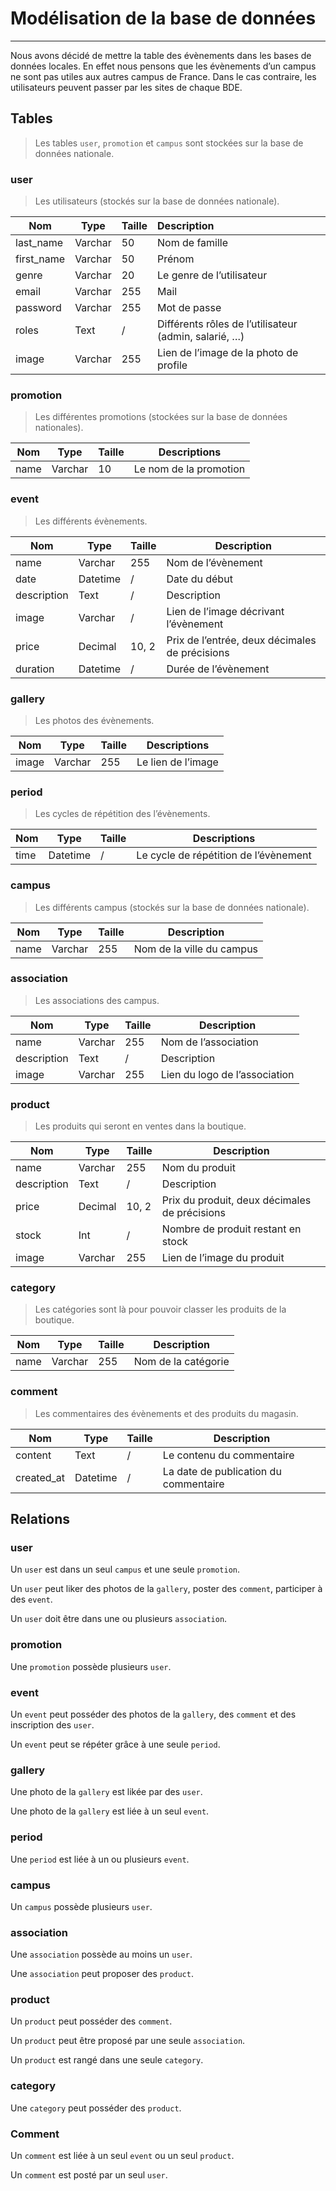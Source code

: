 # Modélisation de la base de données

---

Nous avons décidé de mettre la table des évènements dans les bases de données locales. En effet nous pensons que les évènements d’un campus ne sont pas utiles aux autres campus de France. Dans le cas contraire, les utilisateurs peuvent passer par les sites de chaque BDE.



## Tables

> Les tables `user`, `promotion` et `campus` sont stockées sur la base de données nationale.



### user

> Les utilisateurs (stockés sur la base de données nationale).

| Nom        | Type    | Taille | Description                                           |
| ---------- | ------- | ------ | :---------------------------------------------------- |
| last_name  | Varchar | 50     | Nom de famille                                        |
| first_name | Varchar | 50     | Prénom                                                |
| genre      | Varchar | 20     | Le genre de l’utilisateur                             |
| email      | Varchar | 255    | Mail                                                  |
| password   | Varchar | 255    | Mot de passe                                          |
| roles      | Text    | /      | Différents rôles de l’utilisateur (admin, salarié, …) |
| image      | Varchar | 255    | Lien de l’image de la photo de profile                |



### promotion

> Les différentes promotions (stockées sur la base de données nationales).

| Nom  | Type    | Taille | Descriptions           |
| ---- | ------- | ------ | ---------------------- |
| name | Varchar | 10     | Le nom de la promotion |



### event

> Les différents évènements.

| Nom         | Type     | Taille | Description                                    |
| ----------- | -------- | ------ | ---------------------------------------------- |
| name        | Varchar  | 255    | Nom de l’évènement                             |
| date        | Datetime | /      | Date du début                                  |
| description | Text     | /      | Description                                    |
| image       | Varchar  | /      | Lien de l’image décrivant l’évènement          |
| price       | Decimal  | 10, 2  | Prix de l’entrée, deux décimales de précisions |
| duration    | Datetime | /      | Durée de l’évènement                           |



### gallery

> Les photos des évènements.

| Nom   | Type    | Taille | Descriptions       |
| ----- | ------- | ------ | ------------------ |
| image | Varchar | 255    | Le lien de l’image |



### period

> Les cycles de répétition des l’évènements.

| Nom  | Type     | Taille | Descriptions                          |
| ---- | -------- | ------ | ------------------------------------- |
| time | Datetime | /      | Le cycle de répétition de l’évènement |



### campus

> Les différents campus (stockés sur la base de données nationale).

| Nom  | Type    | Taille | Description               |
| ---- | ------- | ------ | ------------------------- |
| name | Varchar | 255    | Nom de la ville du campus |



### association

> Les associations des campus.

| Nom         | Type    | Taille | Description                   |
| ----------- | ------- | ------ | ----------------------------- |
| name        | Varchar | 255    | Nom de l’association          |
| description | Text    | /      | Description                   |
| image       | Varchar | 255    | Lien du logo de l’association |



### product

> Les produits qui seront en ventes dans la boutique.

| Nom         | Type    | Taille | Description                                   |
| ----------- | ------- | ------ | --------------------------------------------- |
| name        | Varchar | 255    | Nom du produit                                |
| description | Text    | /      | Description                                   |
| price       | Decimal | 10, 2  | Prix du produit, deux décimales de précisions |
| stock       | Int     | /      | Nombre de produit restant en stock            |
| image       | Varchar | 255    | Lien de l’image du produit                    |



### category

> Les catégories sont là pour pouvoir classer les produits de la boutique.

| Nom  | Type    | Taille | Description         |
| ---- | ------- | ------ | ------------------- |
| name | Varchar | 255    | Nom de la catégorie |



### comment

> Les commentaires des évènements et des produits du magasin.

| Nom        | Type     | Taille | Description                           |
| ---------- | -------- | ------ | ------------------------------------- |
| content    | Text     | /      | Le contenu du commentaire             |
| created_at | Datetime | /      | La date de publication du commentaire |





## Relations

### user

Un `user` est dans un seul `campus` et une seule `promotion`. 

Un `user` peut liker des photos de la `gallery`, poster des `comment`, participer à des `event`.

Un `user` doit être dans une ou plusieurs `association`.



### promotion

Une `promotion` possède plusieurs `user`.



### event

Un `event` peut posséder des photos de la `gallery`, des `comment` et des inscription des `user`.

Un `event` peut se répéter grâce à une seule `period`.



### gallery

Une photo de la `gallery` est likée par des `user`.

Une photo de la `gallery` est liée à un seul `event`.



### period

Une `period` est liée à un ou plusieurs `event`.



### campus

Un `campus` possède plusieurs `user`.



### association

Une `association` possède au moins un `user`. 

Une `association` peut proposer des `product`.



### product

Un `product` peut posséder des `comment`. 

Un `product` peut être proposé par une seule `association`.

Un `product` est rangé dans une seule `category`.



### category

Une `category` peut posséder des `product`.



### Comment

Un `comment` est liée à un seul `event` ou un seul `product`.

Un `comment` est posté par un seul `user`. 